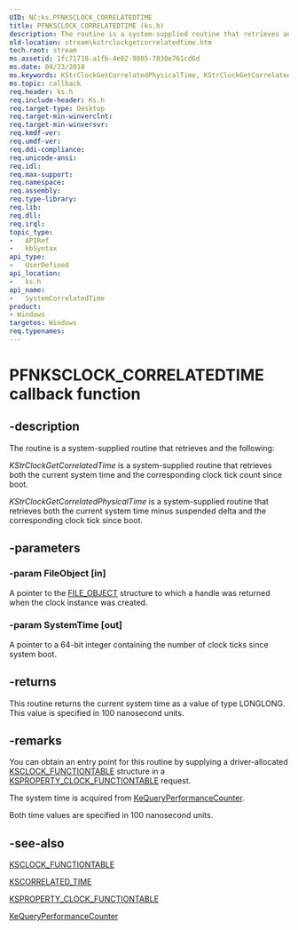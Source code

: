 ```yaml
---
UID: NC:ks.PFNKSCLOCK_CORRELATEDTIME
title: PFNKSCLOCK_CORRELATEDTIME (ks.h)
description: The routine is a system-supplied routine that retrieves and the following:KStrClockGetCorrelatedTime is a system-supplied routine that retrieves both the current system time and the corresponding clock tick count since boot.KStrClockGetCorrelatedPhysicalTime is a system-supplied routine that retrieves both the current system time minus suspended delta and the corresponding clock tick since boot.
old-location: stream\kstrclockgetcorrelatedtime.htm
tech.root: stream
ms.assetid: 1fc71718-a1fb-4e82-9805-7830e761cd6d
ms.date: 04/23/2018
ms.keywords: KStrClockGetCorrelatedPhysicalTime, KStrClockGetCorrelatedTime, PFNKSCLOCK_CORRELATEDTIME, SystemCorrelatedTime, SystemCorrelatedTime routine [Streaming Media Devices], ks/SystemCorrelatedTime, ksfunc_dd229adf-e2be-44ac-bda2-f947b0f559a3.xml, stream.kstrclockgetcorrelatedtime
ms.topic: callback
req.header: ks.h
req.include-header: Ks.h
req.target-type: Desktop
req.target-min-winverclnt: 
req.target-min-winversvr: 
req.kmdf-ver: 
req.umdf-ver: 
req.ddi-compliance: 
req.unicode-ansi: 
req.idl: 
req.max-support: 
req.namespace: 
req.assembly: 
req.type-library: 
req.lib: 
req.dll: 
req.irql: 
topic_type:
-	APIRef
-	kbSyntax
api_type:
-	UserDefined
api_location:
-	ks.h
api_name:
-	SystemCorrelatedTime
product:
- Windows
targetos: Windows
req.typenames: 
---
```


# PFNKSCLOCK_CORRELATEDTIME callback function


## -description


The routine 
      is a system-supplied routine that retrieves  and the following:

<i>KStrClockGetCorrelatedTime</i> is a system-supplied routine that retrieves both the current system time and the corresponding clock tick count since boot.

<i>KStrClockGetCorrelatedPhysicalTime</i> is a system-supplied routine that retrieves both the current system time minus suspended delta and the corresponding clock tick since boot.


## -parameters




### -param FileObject [in]

A pointer to the <a href="https://msdn.microsoft.com/library/windows/hardware/ff545834">FILE_OBJECT</a> structure to which a handle was returned when the clock instance was created.


### -param SystemTime [out]

A pointer to a 64-bit integer containing the number of clock ticks since system boot.


## -returns



This routine returns the current system time as a value of type LONGLONG. This value is specified in 100 nanosecond units.




## -remarks



You can obtain an entry point for this routine by supplying a driver-allocated <a href="https://msdn.microsoft.com/library/windows/hardware/ff561020">KSCLOCK_FUNCTIONTABLE</a> structure in a <a href="https://msdn.microsoft.com/library/windows/hardware/ff564466">KSPROPERTY_CLOCK_FUNCTIONTABLE</a> request.

The system time is acquired from <a href="https://msdn.microsoft.com/library/windows/hardware/ff553053">KeQueryPerformanceCounter</a>.

Both time values are specified in 100 nanosecond units.




## -see-also




<a href="https://msdn.microsoft.com/library/windows/hardware/ff561020">KSCLOCK_FUNCTIONTABLE</a>



<a href="https://msdn.microsoft.com/library/windows/hardware/ff561033">KSCORRELATED_TIME</a>



<a href="https://msdn.microsoft.com/library/windows/hardware/ff564466">KSPROPERTY_CLOCK_FUNCTIONTABLE</a>



<a href="https://msdn.microsoft.com/library/windows/hardware/ff553053">KeQueryPerformanceCounter</a>
 

 


